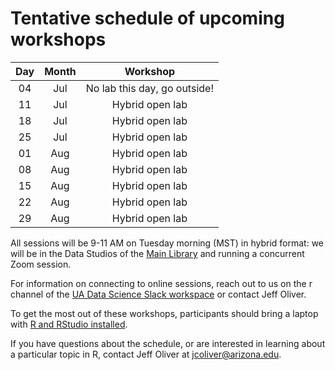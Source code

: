 # Tentative schedule of upcoming workshops

| Day | Month | Workshop                           |
|:---:|:-----:|:----------------------------------:|
| 04  | Jul   | No lab this day, go outside!       |
| 11  | Jul   | Hybrid open lab                    |
| 18  | Jul   | Hybrid open lab                    |
| 25  | Jul   | Hybrid open lab                    |
| 01  | Aug   | Hybrid open lab                    |
| 08  | Aug   | Hybrid open lab                    |
| 15  | Aug   | Hybrid open lab                    |
| 22  | Aug   | Hybrid open lab                    |
| 29  | Aug   | Hybrid open lab                    |

All sessions will be 9-11 AM on Tuesday morning (MST) in hybrid format: we will 
be in the Data Studios of the [Main Library](https://new.library.arizona.edu/visit/spaces/data-studio) 
and running a concurrent Zoom session.

For information on connecting to online sessions, reach out to us on the r 
channel of the [UA Data Science Slack workspace](https://jcoliver.github.io/uadatascience-slack/) 
or contact Jeff Oliver.

To get the most out of these workshops, participants should bring a laptop with 
[R and RStudio installed](https://jcoliver.github.io/learn-r/000-setup-instructions.html).

If you have questions about the schedule, or are interested in learning about a 
particular topic in R, contact Jeff Oliver at [jcoliver@arizona.edu](mailto:jcoliver@arizona.edu?subject=R%20workshop%20inquiry).
